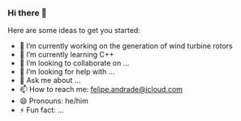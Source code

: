 ### Hi there 👋

<!--
**felca25/felca25** is a ✨ _special_ ✨ repository because its `README.md` (this file) appears on your GitHub profile.
-->
Here are some ideas to get you started:

- 🔭 I’m currently working on the generation of wind turbine rotors
- 🌱 I’m currently learning C++
- 👯 I’m looking to collaborate on ...
- 🤔 I’m looking for help with ...
- 💬 Ask me about ...
- 📫 How to reach me: felipe.andrade@icloud.com
- 😄 Pronouns: he/him
- ⚡ Fun fact: ...

